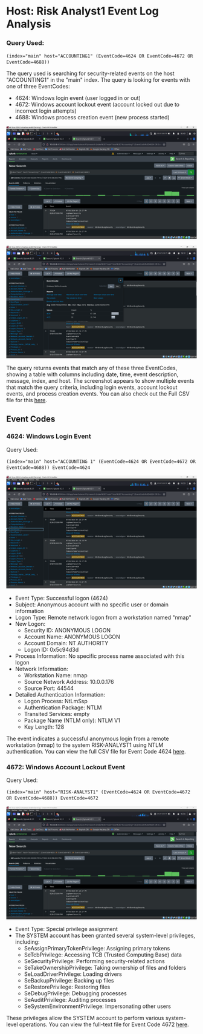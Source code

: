 # Host: Risk Analyst1 Event Log Analysis

### Query Used: 
```
(index="main" host="ACCOUNTING1" (EventCode=4624 OR EventCode=4672 OR EventCode=4688))
```
The query used is searching for security-related events on the host "ACCOUNTING1" in the "main" index. The query is looking for events with one of three EventCodes:
* 4624: Windows login event (user logged in or out)
* 4672: Windows account lockout event (account locked out due to incorrect login attempts)
* 4688: Windows process creation event (new process started)
  
![Screenshot 2024-07-03 134938.png](https://github.com/TrollTrace/TrollTrace/blob/dc4d6e9470ef4695c9fc1f345376516f4936a6c6/Screenshot%202024-07-03%20134938.png)

![Screenshot 2024-07-03 135141.png](https://github.com/TrollTrace/TrollTrace/blob/dc4d6e9470ef4695c9fc1f345376516f4936a6c6/Screenshot%202024-07-03%20135141.png)

The query returns events that match any of these three EventCodes, showing a table with columns including date, time, event description, message, index, and host. The screenshot appears to show multiple events that match the query criteria, including login events, account lockout events, and process creation events. You can also check out the Full CSV file for this [here](/Documents/Splunk_CSV_Files/Risk-Analyst1.csv).

## Event Codes
### 4624: Windows Login Event
Query Used:
```
(index="main" host="ACCOUNTING 1" (EventCode=4624 OR EventCode=4672 OR EventCode=4688)) EventCode=4624
```
![Screenshot 2024-07-03 135332.png](https://github.com/TrollTrace/TrollTrace/blob/dc4d6e9470ef4695c9fc1f345376516f4936a6c6/Screenshot%202024-07-03%20135332.png)

* Event Type: Successful logon (4624)
* Subject: Anonymous account with no specific user or domain information
* Logon Type: Remote network logon from a workstation named "nmap"
* New Logon:
  * Security ID: ANONYMOUS LOGON
  * Account Name: ANONYMOUS LOGON
  * Account Domain: NT AUTHORITY
  * Logon ID: 0x5c94d3d
* Process Information: No specific process name associated with this logon
* Network Information:
  * Workstation Name: nmap
  * Source Network Address: 10.0.0.176
  * Source Port: 44544
* Detailed Authentication Information:
  * Logon Process: NtLmSsp
  * Authentication Package: NTLM
  * Transited Services: empty
  * Package Name (NTLM only): NTLM V1
  * Key Length: 128
  
The event indicates a successful anonymous login from a remote workstation (nmap) to the system RISK-ANALYST1 using NTLM authentication. You can view the full CSV file for Event Code 4624 [here](/Documents/Splunk_CSV_Files/RiskAnalyst4624.csv).

### 4672: Windows Account Lockout Event
Query Used:
```
(index="main" host="RISK-ANALYST1" (EventCode=4624 OR EventCode=4672 OR EventCode=4688)) EventCode=4672
```
![Screenshot 2024-07-03 135440.png](https://github.com/TrollTrace/TrollTrace/blob/dc4d6e9470ef4695c9fc1f345376516f4936a6c6/Screenshot%202024-07-03%20135440.png)

* Event Type: Special privilege assignment
* The SYSTEM account has been granted several system-level privileges, including:
  * SeAssignPrimaryTokenPrivilege: Assigning primary tokens
  * SeTcbPrivilege: Accessing TCB (Trusted Computing Base) data
  * SeSecurityPrivilege: Performing security-related actions
  * SeTakeOwnershipPrivilege: Taking ownership of files and folders
  * SeLoadDriverPrivilege: Loading drivers
  * SeBackupPrivilege: Backing up files
  * SeRestorePrivilege: Restoring files
  * SeDebugPrivilege: Debugging processes
  * SeAuditPrivilege: Auditing processes
  * SeSystemEnvironmentPrivilege: Impersonating other users
  
These privileges allow the SYSTEM account to perform various system-level operations. You can view the full-text file for Event Code 4672 [here](/Documents/Splunk_CSV_Files/RiskAnalyst4672.txt).
